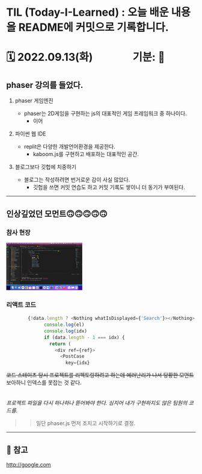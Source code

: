 
# TIL (Today-I-Learned) : 오늘 배운 내용을 README에 커밋으로 기록합니다.

<!-- 1️⃣ 날짜 및 기분 작성 -->
# 🗓 2022.09.13(화) &nbsp;&nbsp;&nbsp;&nbsp;&nbsp;&nbsp;&nbsp;&nbsp;&nbsp;&nbsp;&nbsp;&nbsp;&nbsp;&nbsp; 기분: 🤩





<!-- 2️⃣ 대표문장 작성 -->
phaser 강의를 들었다.
-------------
<!-- 강조라인 -->


<!-- 3️⃣ 배운 내용 요약 -->
1. phaser 게임엔진
   * phaser는 2D게임을 구현하는 js의 대표적인 게임 프레임워크 중 하나이다.
     * 이어
  

2. 파이썬 웹 IDE
    - replit은 다양한 개발언어환경을 제공한다.
      - kaboom.js를 구현하고 배포하는 대표적인 공간.

3. 블로그보다 깃헙에 치중하기
   + 블로그는 작성하려면 번거로운 감이 사실 많았다.
     + 깃헙을 쓰면 커밋 연습도 하고 커밋 기록도 쌓이니 더 동기가 부여된다.  




-----
## 인상깊었던 모먼트🙃🙃🙃🙃🙃
<!-- 4️⃣ 인상깊었던 내용 선정 -->

> 
### 참사 현장
<img src="../src/image/before0922/Snapshot%205.png" width="40%" height="30%" title="100px" alt="이미지제목"></img>

### 리액트 코드
```javascript
        {!data.length ? <Nothing whatIsDisplayed={'Search'}></Nothing> : data.map((el, idx) => {
              console.log(el)
              console.log(idx)
              if (data.length - 1 === idx) {
                return (
                  <div ref={ref}>
                    <PostCase
                      key={idx}
```
~~코드 스테이츠 당시 프로젝트를 리펙토링하려고 하는데 에러난리가 나서 당황한 모먼트~~   
보아하니 인덱스를 못잡는 것 같다.
<br>
<br>
<br>
*프로젝트 파일을 다시 하나하나 뜯어봐야 한다. 심지어 내가 구현하지도 않은 팀원의 코드를.*

>   > 일단 phaser.js 먼저 조지고 시작하기로 결정.


-----
## 🔗 참고
<!-- 5️⃣ 참고링크 -->

<http://google.com>



















<!-- 🔴기타 마크다운 문법 참고 -->


<!-- <헤더>

# This is a H1
## This is a H2
### This is a H3
#### This is a H4
##### This is a H5
###### This is a H6 -->



<!-- <인덱스>

1. 첫번째
2. 두번째
3. 세번째

* 빨강
  * 녹색
    * 파랑

+ 빨강
  + 녹색
    + 파랑

- 빨강
  - 녹색
    - 파랑 -->



<!-- <줄 긋기>

* * *

***

*****

- - -

--------------------------------------- -->


<!-- <인용구>

> This is a first blockqute.
>	> This is a second blockqute.
>	>	> This is a third blockqute. -->

<!-- <문자굵기>

*single asterisks*
**double asterisks**
~~cancelline~~ -->



<!-- <이미지 삽입>

<img src="./img/jesus.jpeg" width="40%" height="30%" title="100px" alt="이미지제목"></img> -->


<!-- <코드박스>

```javascript
public class BootSpringBootApplication {
  public static void main(String[] args) {
    System.out.println("Hello, Honeymon");
  }
}
``` -->

<!-- <표>

First Header  | Second Header
------------- | -------------
Content Cell  | Content Cell
Content Cell  | Content Cell
-->


<!--<링크>

<http://google.com> -->